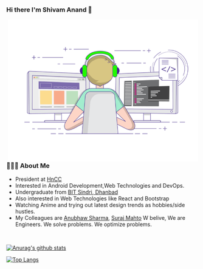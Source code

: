 ### Hi there I'm Shivam Anand 👋
<!-- <h2> Hey there! I'm souvik. <img src="https://github.com/souvikguria98/souvikguria98/blob/master/Hi.gif" width="25"></h2> -->
<img align="right" alt="GIF" src="me.gif" width="500"/>

<h3> 👨🏻‍💻 About Me </h3>

- President at [HnCC](https://github.com/hnccbits)
- Interested in Android Development,Web Technologies and DevOps.
- Undergraduate from [BIT Sindri, Dhanbad](http://bitsindri.ac.in/)
- Also interested in Web Technologies like React and Bootstrap
- Watching Anime and trying out latest design trends as hobbies/side hustles.
- My Colleagues are [Anubhaw Sharma](https://github.com/Anubhaw19), [Suraj Mahto](https://github.com/suraj-sloth)
   W belive, We are Engineers. We solve problems. We optimize problems. 


<br>

[![Anurag's github stats](https://github-readme-stats.vercel.app/api?username=anandshivam44&count_private=true&show_icons=true)](https://github.com/anuraghazra/github-readme-stats)

[![Top Langs](https://github-readme-stats.vercel.app/api/top-langs/?username=anandshivam44)](https://github.com/anuraghazra/github-readme-stats)



<!--
**anandshivam44/anandshivam44** is a ✨ _special_ ✨ repository because its `README.md` (this file) appears on your GitHub profile.

Here are some ideas to get you started:

- 🔭 I’m currently working on ...
- 🌱 I’m currently learning ...
- 👯 I’m looking to collaborate on ...
- 🤔 I’m looking for help with ...
- 💬 Ask me about ...
- 📫 How to reach me: ...
- 😄 Pronouns: ...
- ⚡ Fun fact: ...
-->
